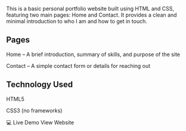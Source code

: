 This is a basic personal portfolio website built using HTML and CSS, featuring two main pages: Home and Contact. It provides a clean and minimal introduction to who I am and how to get in touch.

Pages
-------
Home – A brief introduction, summary of skills, and purpose of the site

Contact – A simple contact form or details for reaching out

Technology Used
------------------
HTML5

CSS3 (no frameworks)

💻 Live Demo
View Website <!-- Replace # with your live site URL, like GitHub Pages -->









